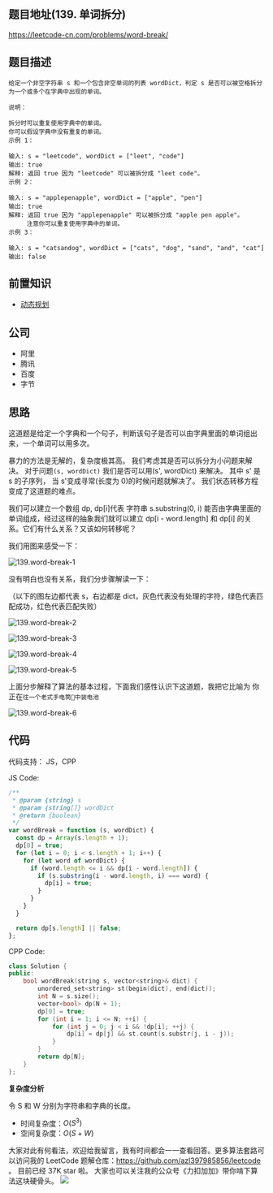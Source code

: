 ## 题目地址(139. 单词拆分)

https://leetcode-cn.com/problems/word-break/

## 题目描述

```
给定一个非空字符串 s 和一个包含非空单词的列表 wordDict，判定 s 是否可以被空格拆分为一个或多个在字典中出现的单词。

说明：

拆分时可以重复使用字典中的单词。
你可以假设字典中没有重复的单词。
示例 1：

输入: s = "leetcode", wordDict = ["leet", "code"]
输出: true
解释: 返回 true 因为 "leetcode" 可以被拆分成 "leet code"。
示例 2：

输入: s = "applepenapple", wordDict = ["apple", "pen"]
输出: true
解释: 返回 true 因为 "applepenapple" 可以被拆分成 "apple pen apple"。
     注意你可以重复使用字典中的单词。
示例 3：

输入: s = "catsandog", wordDict = ["cats", "dog", "sand", "and", "cat"]
输出: false

```

## 前置知识

- [动态规划](https://github.com/azl397985856/leetcode/blob/master/thinkings/dynamic-programming.md)

## 公司

- 阿里
- 腾讯
- 百度
- 字节

## 思路

这道题是给定一个字典和一个句子，判断该句子是否可以由字典里面的单词组出来，一个单词可以用多次。

暴力的方法是无解的，复杂度极其高。 我们考虑其是否可以拆分为小问题来解决。
对于问题`(s, wordDict)` 我们是否可以用(s', wordDict) 来解决。 其中 s' 是 s 的子序列，
当 s'变成寻常(长度为 0)的时候问题就解决了。 我们状态转移方程变成了这道题的难点。

我们可以建立一个数组 dp, dp[i]代表 字符串 s.substring(0, i) 能否由字典里面的单词组成，经过这样的抽象我们就可以建立 dp[i - word.length] 和 dp[i] 的关系。它们有什么关系？又该如何转移呢？

我们用图来感受一下：

![139.word-break-1](https://p.ipic.vip/5b21ws.jpg)

没有明白也没有关系，我们分步骤解读一下：

（以下的图左边都代表 s，右边都是 dict，灰色代表没有处理的字符，绿色代表匹配成功，红色代表匹配失败）

![139.word-break-2](https://p.ipic.vip/j3tv58.jpg)

![139.word-break-3](https://p.ipic.vip/b19e31.jpg)

![139.word-break-4](https://p.ipic.vip/dqxyvj.jpg)

![139.word-break-5](https://p.ipic.vip/w4t8bo.jpg)

上面分步解释了算法的基本过程，下面我们感性认识下这道题，我把它比喻为
你正在`往一个老式手电筒🔦中装电池`

![139.word-break-6](https://p.ipic.vip/yu4j2f.jpg)

## 代码

代码支持： JS，CPP

JS Code:

```js
/**
 * @param {string} s
 * @param {string[]} wordDict
 * @return {boolean}
 */
var wordBreak = function (s, wordDict) {
  const dp = Array(s.length + 1);
  dp[0] = true;
  for (let i = 0; i < s.length + 1; i++) {
    for (let word of wordDict) {
      if (word.length <= i && dp[i - word.length]) {
        if (s.substring(i - word.length, i) === word) {
          dp[i] = true;
        }
      }
    }
  }

  return dp[s.length] || false;
};
```

CPP Code:

```cpp
class Solution {
public:
    bool wordBreak(string s, vector<string>& dict) {
        unordered_set<string> st(begin(dict), end(dict));
        int N = s.size();
        vector<bool> dp(N + 1);
        dp[0] = true;
        for (int i = 1; i <= N; ++i) {
            for (int j = 0; j < i && !dp[i]; ++j) {
                dp[i] = dp[j] && st.count(s.substr(j, i - j));
            }
        }
        return dp[N];
    }
};

```

**复杂度分析**

令 S 和 W 分别为字符串和字典的长度。

- 时间复杂度：$O(S ^ 3)$
- 空间复杂度：$O(S + W)$

大家对此有何看法，欢迎给我留言，我有时间都会一一查看回答。更多算法套路可以访问我的 LeetCode 题解仓库：https://github.com/azl397985856/leetcode 。 目前已经 37K star 啦。
大家也可以关注我的公众号《力扣加加》带你啃下算法这块硬骨头。
![](https://p.ipic.vip/zxdbe9.jpg)
